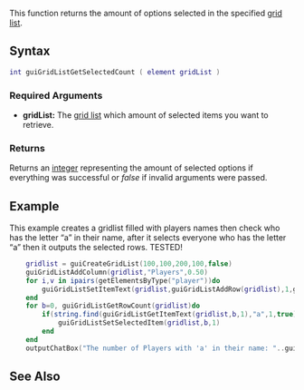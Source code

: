 This function returns the amount of options selected in the specified [grid list](/docs/element/gui/gridlist.md "wikilink").

Syntax
------

``` lua
int guiGridListGetSelectedCount ( element gridList )
```

### Required Arguments

-   **gridList:** The [grid list](/docs/element/gui/gridlist.md "wikilink") which amount of selected items you want to retrieve.

### Returns

Returns an [integer](/docs/int.md "wikilink") representing the amount of selected options if everything was successful or *false* if invalid arguments were passed.

Example
-------

This example creates a gridlist filled with players names then check who has the letter “a” in their name, after it selects everyone who has the letter “a” then it outputs the selected rows. TESTED!

``` lua
    gridlist = guiCreateGridList(100,100,200,100,false)
    guiGridListAddColumn(gridlist,"Players",0.50)
    for i,v in ipairs(getElementsByType("player"))do
        guiGridListSetItemText(gridlist,guiGridListAddRow(gridlist),1,getPlayerName(v),false,false)
    end
    for b=0, guiGridListGetRowCount(gridlist)do
        if(string.find(guiGridListGetItemText(gridlist,b,1),"a",1,true))then
            guiGridListSetSelectedItem(gridlist,b,1)
        end
    end
    outputChatBox("The number of Players with 'a' in their name: "..guiGridListGetSelectedCount(gridlist)..".")
```

See Also
--------
